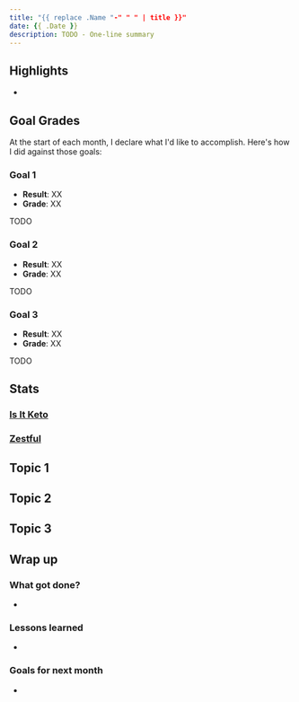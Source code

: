 ```yaml
---
title: "{{ replace .Name "-" " " | title }}"
date: {{ .Date }}
description: TODO - One-line summary
---
```


## Highlights

*

## Goal Grades

At the start of each month, I declare what I'd like to accomplish. Here's how I did against those goals:

### Goal 1

* **Result**: XX
* **Grade**: XX

TODO

### Goal 2

* **Result**: XX
* **Grade**: XX

TODO

### Goal 3

* **Result**: XX
* **Grade**: XX

TODO

## Stats

### [Is It Keto](https://isitketo.org)

### [Zestful](https://zestfuldata.com)

## Topic 1

## Topic 2

## Topic 3

## Wrap up

### What got done?

*

### Lessons learned

*

### Goals for next month

*